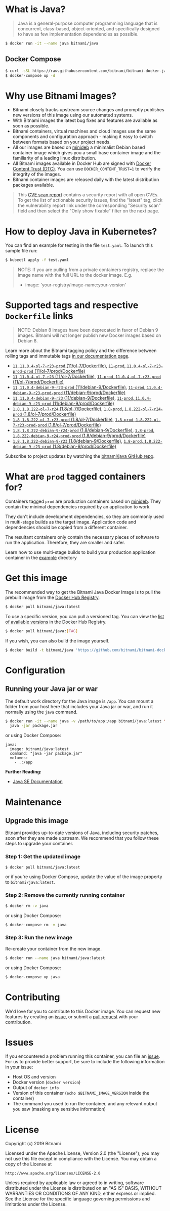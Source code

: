 # What is Java?

> Java is a general-purpose computer programming language that is concurrent, class-based, object-oriented, and specifically designed to have as few implementation dependencies as possible.

```bash
$ docker run -it --name java bitnami/java
```

## Docker Compose

```bash
$ curl -sSL https://raw.githubusercontent.com/bitnami/bitnami-docker-java/master/docker-compose.yml > docker-compose.yml
$ docker-compose up -d
```

# Why use Bitnami Images?

* Bitnami closely tracks upstream source changes and promptly publishes new versions of this image using our automated systems.
* With Bitnami images the latest bug fixes and features are available as soon as possible.
* Bitnami containers, virtual machines and cloud images use the same components and configuration approach - making it easy to switch between formats based on your project needs.
* All our images are based on [minideb](https://github.com/bitnami/minideb) a minimalist Debian based container image which gives you a small base container image and the familiarity of a leading linux distribution.
* All Bitnami images available in Docker Hub are signed with [Docker Content Trust (DTC)](https://docs.docker.com/engine/security/trust/content_trust/). You can use `DOCKER_CONTENT_TRUST=1` to verify the integrity of the images.
* Bitnami container images are released daily with the latest distribution packages available.


> This [CVE scan report](https://quay.io/repository/bitnami/java?tab=tags) contains a security report with all open CVEs. To get the list of actionable security issues, find the "latest" tag, click the vulnerability report link under the corresponding "Security scan" field and then select the "Only show fixable" filter on the next page.

# How to deploy Java in Kubernetes?

You can find an example for testing in the file `test.yaml`. To launch this sample file run:

```bash
$ kubectl apply -f test.yaml
```

> NOTE: If you are pulling from a private containers registry, replace the image name with the full URL to the docker image. E.g.
>
> - image: 'your-registry/image-name:your-version'

# Supported tags and respective `Dockerfile` links

> NOTE: Debian 8 images have been deprecated in favor of Debian 9 images. Bitnami will not longer publish new Docker images based on Debian 8.

Learn more about the Bitnami tagging policy and the difference between rolling tags and immutable tags [in our documentation page](https://docs.bitnami.com/containers/how-to/understand-rolling-tags-containers/).


- [`11`, `11.0.4-ol-7-r23-prod` (11/ol-7/Dockerfile)](https://github.com/bitnami/bitnami-docker-java/blob/11.0.4-ol-7-r23-prod/11/ol-7/Dockerfile), [`11-prod`, `11.0.4-ol-7-r23-prod-prod` (11/ol-7/prod/Dockerfile)](https://github.com/bitnami/bitnami-docker-java/blob/11.0.4-ol-7-r23-prod/11/ol-7/prod/Dockerfile)
- [`11`, `11.0.4-ol-7-r23` (11/ol-7/Dockerfile)](https://github.com/bitnami/bitnami-docker-java/blob/11.0.4-ol-7-r23/11/ol-7/Dockerfile), [`11-prod`, `11.0.4-ol-7-r23-prod` (11/ol-7/prod/Dockerfile)](https://github.com/bitnami/bitnami-docker-java/blob/11.0.4-ol-7-r23/11/ol-7/prod/Dockerfile)
- [`11`, `11.0.4-debian-9-r23-prod` (11/debian-9/Dockerfile)](https://github.com/bitnami/bitnami-docker-java/blob/11.0.4-debian-9-r23-prod/11/debian-9/Dockerfile), [`11-prod`, `11.0.4-debian-9-r23-prod-prod` (11/debian-9/prod/Dockerfile)](https://github.com/bitnami/bitnami-docker-java/blob/11.0.4-debian-9-r23-prod/11/debian-9/prod/Dockerfile)
- [`11`, `11.0.4-debian-9-r23` (11/debian-9/Dockerfile)](https://github.com/bitnami/bitnami-docker-java/blob/11.0.4-debian-9-r23/11/debian-9/Dockerfile), [`11-prod`, `11.0.4-debian-9-r23-prod` (11/debian-9/prod/Dockerfile)](https://github.com/bitnami/bitnami-docker-java/blob/11.0.4-debian-9-r23/11/debian-9/prod/Dockerfile)
- [`1.8`, `1.8.222-ol-7-r24` (1.8/ol-7/Dockerfile)](https://github.com/bitnami/bitnami-docker-java/blob/1.8.222-ol-7-r24/1.8/ol-7/Dockerfile), [`1.8-prod`, `1.8.222-ol-7-r24-prod` (1.8/ol-7/prod/Dockerfile)](https://github.com/bitnami/bitnami-docker-java/blob/1.8.222-ol-7-r24/1.8/ol-7/prod/Dockerfile)
- [`1.8`, `1.8.222-ol-7-r23-prod` (1.8/ol-7/Dockerfile)](https://github.com/bitnami/bitnami-docker-java/blob/1.8.222-ol-7-r23-prod/1.8/ol-7/Dockerfile), [`1.8-prod`, `1.8.222-ol-7-r23-prod-prod` (1.8/ol-7/prod/Dockerfile)](https://github.com/bitnami/bitnami-docker-java/blob/1.8.222-ol-7-r23-prod/1.8/ol-7/prod/Dockerfile)
- [`1.8`, `1.8.222-debian-9-r24-prod` (1.8/debian-9/Dockerfile)](https://github.com/bitnami/bitnami-docker-java/blob/1.8.222-debian-9-r24-prod/1.8/debian-9/Dockerfile), [`1.8-prod`, `1.8.222-debian-9-r24-prod-prod` (1.8/debian-9/prod/Dockerfile)](https://github.com/bitnami/bitnami-docker-java/blob/1.8.222-debian-9-r24-prod/1.8/debian-9/prod/Dockerfile)
- [`1.8`, `1.8.222-debian-9-r23` (1.8/debian-9/Dockerfile)](https://github.com/bitnami/bitnami-docker-java/blob/1.8.222-debian-9-r23/1.8/debian-9/Dockerfile), [`1.8-prod`, `1.8.222-debian-9-r23-prod` (1.8/debian-9/prod/Dockerfile)](https://github.com/bitnami/bitnami-docker-java/blob/1.8.222-debian-9-r23/1.8/debian-9/prod/Dockerfile)

Subscribe to project updates by watching the [bitnami/java GitHub repo](https://github.com/bitnami/bitnami-docker-java).

# What are `prod` tagged containers for?

Containers tagged `prod` are production containers based on [minideb](https://github.com/bitnami/minideb). They contain the minimal dependencies required by an application to work.

They don't include development dependencies, so they are commonly used in multi-stage builds as the target image. Application code and dependencies should be copied from a different container.

The resultant containers only contain the necessary pieces of software to run the application. Therefore, they are smaller and safer.

Learn how to use multi-stage builds to build your production application container in the [example](/example) directory

# Get this image

The recommended way to get the Bitnami Java Docker Image is to pull the prebuilt image from the [Docker Hub Registry](https://hub.docker.com/r/bitnami/java).

```bash
$ docker pull bitnami/java:latest
```

To use a specific version, you can pull a versioned tag. You can view the [list of available versions](https://hub.docker.com/r/bitnami/java/tags/) in the Docker Hub Registry.

```bash
$ docker pull bitnami/java:[TAG]
```

If you wish, you can also build the image yourself.

```bash
$ docker build -t bitnami/java 'https://github.com/bitnami/bitnami-docker-java.git#master:1.8/debian-9'
```

# Configuration

## Running your Java jar or war

The default work directory for the Java image is `/app`. You can mount a folder from your host here that includes your Java jar or war, and run it normally using the `java` command.

```bash
$ docker run -it --name java -v /path/to/app:/app bitnami/java:latest \
  java -jar package.jar
```

or using Docker Compose:

```
java:
  image: bitnami/java:latest
  command: "java -jar package.jar"
  volumes:
    - .:/app
```

**Further Reading:**

  - [Java SE Documentation](https://docs.oracle.com/javase/8/docs/api/)

# Maintenance

## Upgrade this image

Bitnami provides up-to-date versions of Java, including security patches, soon after they are made upstream. We recommend that you follow these steps to upgrade your container.

### Step 1: Get the updated image

```bash
$ docker pull bitnami/java:latest
```

or if you're using Docker Compose, update the value of the image property to `bitnami/java:latest`.

### Step 2: Remove the currently running container

```bash
$ docker rm -v java
```

or using Docker Compose:

```bash
$ docker-compose rm -v java
```

### Step 3: Run the new image

Re-create your container from the new image.

```bash
$ docker run --name java bitnami/java:latest
```

or using Docker Compose:

```bash
$ docker-compose up java
```

# Contributing

We'd love for you to contribute to this Docker image. You can request new features by creating an [issue](https://github.com/bitnami/bitnami-docker-java/issues), or submit a [pull request](https://github.com/bitnami/bitnami-docker-java/pulls) with your contribution.

# Issues

If you encountered a problem running this container, you can file an [issue](https://github.com/bitnami/bitnami-docker-java/issues). For us to provide better support, be sure to include the following information in your issue:

- Host OS and version
- Docker version (`docker version`)
- Output of `docker info`
- Version of this container (`echo $BITNAMI_IMAGE_VERSION` inside the container)
- The command you used to run the container, and any relevant output you saw (masking any sensitive
information)

# License

Copyright (c) 2019 Bitnami

Licensed under the Apache License, Version 2.0 (the "License");
you may not use this file except in compliance with the License.
You may obtain a copy of the License at

    http://www.apache.org/licenses/LICENSE-2.0

Unless required by applicable law or agreed to in writing, software
distributed under the License is distributed on an "AS IS" BASIS,
WITHOUT WARRANTIES OR CONDITIONS OF ANY KIND, either express or implied.
See the License for the specific language governing permissions and
limitations under the License.
